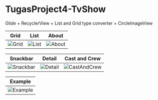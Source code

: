 # TugasProject4-TvShow
Glide + RecyclerView + List and Grid type converter + CircleImageView

| Grid | List | About |
| ---- | ---- | ----- |
| ![Grid](/Grid.jpg) | ![List](/List.jpg) | ![About](/About.jpg) |

| Snackbar | Detail | Cast and Crew |
| -------- | ------ | ------------- |
| ![Snackbar](/SnackBar.jpg) | ![Detail](/Detail.jpg) | ![CastAndCrew](/CastAndCrew.jpg) |

| Example |
| ------- |
| ![Example](/Example.gif) |
